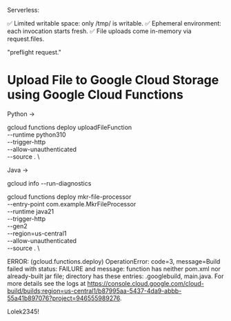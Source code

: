 

Serverless:

✅ Limited writable space: only /tmp/ is writable.
✅ Ephemeral environment: each invocation starts fresh.
✅ File uploads come in-memory via request.files.



"preflight request."

# Upload File to Google Cloud Storage using Google Cloud Functions

Python -> 

gcloud functions deploy uploadFileFunction \
  --runtime python310 \
  --trigger-http \
  --allow-unauthenticated \
  --source . \


Java -> 

gcloud info --run-diagnostics


gcloud functions deploy mkr-file-processor \
  --entry-point com.example.MkrFileProcessor \
  --runtime java21 \
  --trigger-http \
  --gen2 \
  --region=us-central1 \
  --allow-unauthenticated \
  --source . \


  ERROR: (gcloud.functions.deploy) OperationError: code=3, message=Build failed with status: FAILURE and message: function has neither pom.xml nor already-built jar file; directory has these entries: .googlebuild, main.java. For more details see the logs at https://console.cloud.google.com/cloud-build/builds;region=us-central1/b87995aa-5437-4da9-abbb-55a41b897076?project=946555989276.

  Lolek2345!